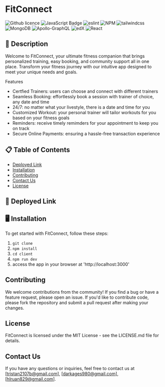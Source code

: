 # FitConnect

![Github licence](http://img.shields.io/badge/license-MIT-blue.svg)
![JavaScript Badge](https://img.shields.io/badge/JavaScript-100%25-yellow.svg)
![eslint](https://img.shields.io/badge/eslint-v7.12.1-lightgrey)
![NPM](https://img.shields.io/badge/NPM-%23CB3837.svg?style=for-the-badge&logo=npm&logoColor=white)
![tailwindcss](https://img.shields.io/badge/Tailwind%20CSS-v2.2.16-red)
![MongoDB](https://img.shields.io/badge/MongoDB-%234ea94b.svg?style=for-the-badge&logo=mongodb&logoColor=white)
![Apollo-GraphQL](https://img.shields.io/badge/-ApolloGraphQL-311C87?style=for-the-badge&logo=apollo-graphql)
![edX](https://img.shields.io/badge/edX-%2302262B.svg?style=for-the-badge&logo=edX&logoColor=white)
![React](https://img.shields.io/badge/react-%2320232a.svg?style=for-the-badge&logo=react&logoColor=%2361DAFB)

## 📄 Description 

Welcome to FitConnect, your ultimate fitness companion that brings personalized training, easy booking, and community support all in one place. Transform your fitness journey with our intuitive app designed to meet your unique needs and goals.

Features
* Certfied Trainers: users can choose and connect with different trainers
* Seamless Booking: effortlessly book a session with trainer of choice, any date and time
* 24/7: no matter what your livestyle, there is a date and time for you
* Customized Workout: your personal trainer will tailor workouts for you based on your fitness goals
* Reminders: receive timely remimders for your appointment to keep you on track
* Secure Online Payments: ensuring a hassle-free transaction experience

## 📋 Table of Contents

- [Deployed Link](#deployed-link)
- [Installation](#installation)
- [Contributing](#contributing)
- [Contact Us](#contact)
- [License](#license)

## 📲 Deployed Link

## 🖥️ Installation 

To get started with FitConnect, follow these steps:
1. ``git clone``
2. ``npm install``
3. ``cd client``
4. ``npm run dev``
5. access the app in your browser at 'http://localhost:3000'

## Contributing

We welcome contributions from the community! If you find a bug or have a feature request, please open an issue. If you'd like to contribute code, please fork the repository and submit a pull request after making your changes.

## License

FitConnect is licensed under the MIT License - see the LICENSE.md file for details.

## Contact Us

If you have any questions or inquiries, feel free to contact us at [tristan2107b@gmail.com], [darkages980@gmail.com], [hlruan829@gmail.com].